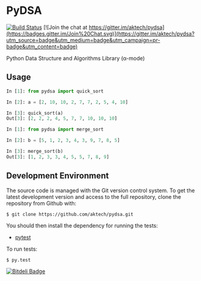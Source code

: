 # PyDSA

[![Build Status](https://travis-ci.org/aktech/pydsa.svg?branch=master)](https://travis-ci.org/aktech/pydsa)
[![Join the chat at https://gitter.im/aktech/pydsa](https://badges.gitter.im/Join%20Chat.svg)](https://gitter.im/aktech/pydsa?utm_source=badge&utm_medium=badge&utm_campaign=pr-badge&utm_content=badge)

Python Data Structure and Algorithms Library (α-mode)

## Usage


```python
In [1]: from pydsa import quick_sort

In [2]: a = [2, 10, 10, 2, 7, 7, 2, 5, 4, 10]

In [3]: quick_sort(a)
Out[3]: [2, 2, 2, 4, 5, 7, 7, 10, 10, 10]
```

```python
In [1]: from pydsa import merge_sort

In [2]: b = [5, 1, 2, 3, 4, 3, 9, 7, 8, 5]

In [3]: merge_sort(b)
Out[3]: [1, 2, 3, 3, 4, 5, 5, 7, 8, 9]

```

## Development Environment

The source code is managed with the Git version control system. To get the latest development version and access to the full repository, clone the repository from Github with:

```
$ git clone https://github.com/aktech/pydsa.git
```

You should then install the dependency for running the tests:

* [pytest](http://pytest.org/latest/getting-started.html#getstarted)

To run tests:

```
$ py.test
```

[![Bitdeli Badge](https://d2weczhvl823v0.cloudfront.net/aktech/pydsa/trend.png)](https://bitdeli.com/free "Bitdeli Badge")
